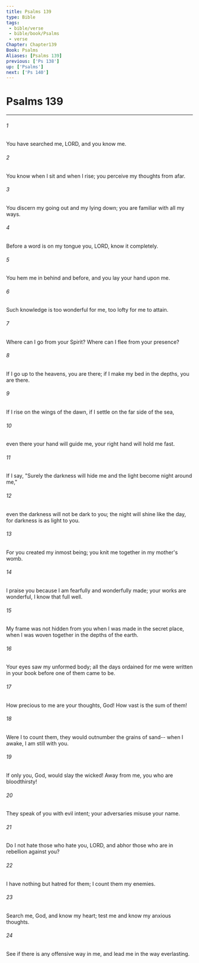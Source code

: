```yaml
---
title: Psalms 139
type: Bible
tags:
 - bible/verse
 - bible/book/Psalms
 - verse
Chapter: Chapter139
Book: Psalms
Aliases: [Psalms 139]
previous: ['Ps 138']
up: ['Psalms']
next: ['Ps 140']
---
```

# Psalms 139

***


###### 1 
You have searched me, LORD, and you know me. 

###### 2 
You know when I sit and when I rise; you perceive my thoughts from afar. 

###### 3 
You discern my going out and my lying down; you are familiar with all my ways. 

###### 4 
Before a word is on my tongue you, LORD, know it completely. 

###### 5 
You hem me in behind and before, and you lay your hand upon me. 

###### 6 
Such knowledge is too wonderful for me, too lofty for me to attain. 

###### 7 
Where can I go from your Spirit? Where can I flee from your presence? 

###### 8 
If I go up to the heavens, you are there; if I make my bed in the depths, you are there. 

###### 9 
If I rise on the wings of the dawn, if I settle on the far side of the sea, 

###### 10 
even there your hand will guide me, your right hand will hold me fast. 

###### 11 
If I say, "Surely the darkness will hide me and the light become night around me," 

###### 12 
even the darkness will not be dark to you; the night will shine like the day, for darkness is as light to you. 

###### 13 
For you created my inmost being; you knit me together in my mother's womb. 

###### 14 
I praise you because I am fearfully and wonderfully made; your works are wonderful, I know that full well. 

###### 15 
My frame was not hidden from you when I was made in the secret place, when I was woven together in the depths of the earth. 

###### 16 
Your eyes saw my unformed body; all the days ordained for me were written in your book before one of them came to be. 

###### 17 
How precious to me are your thoughts, God! How vast is the sum of them! 

###### 18 
Were I to count them, they would outnumber the grains of sand-- when I awake, I am still with you. 

###### 19 
If only you, God, would slay the wicked! Away from me, you who are bloodthirsty! 

###### 20 
They speak of you with evil intent; your adversaries misuse your name. 

###### 21 
Do I not hate those who hate you, LORD, and abhor those who are in rebellion against you? 

###### 22 
I have nothing but hatred for them; I count them my enemies. 

###### 23 
Search me, God, and know my heart; test me and know my anxious thoughts. 

###### 24 
See if there is any offensive way in me, and lead me in the way everlasting. 
